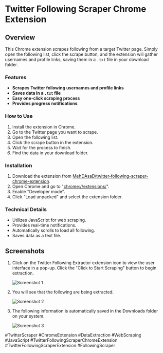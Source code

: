 # Twitter Following Scraper Chrome Extension


## Overview

This Chrome extension scrapes following from a target Twitter page. Simply open the following list, click the scrape button, and the extension will gather usernames and profile links, saving them in a `.txt` file in your download folder.


### Features
*   **Scrapes Twitter following usernames and profile links**
*   **Saves data in a `.txt` file**
*   **Easy one-click scraping process**
*   **Provides progress notifications**


### How to Use
1. Install the extension in Chrome.
2. Go to the Twitter page you want to scrape.
3. Open the following list.
4. Click the scrape button in the extension.
5. Wait for the process to finish.
6. Find the data in your download folder.


### Installation
1. Download the extension from [MehDAsaD/twitter-following-scraper-chrome-extension](https://github.com/MehDAsaD/twitter-following-scraper-chrome-extension/tree/main).
2. Open Chrome and go to "[chrome://extensions/](chrome://extensions/)".
3. Enable "Developer mode".
4. Click "Load unpacked" and select the extension folder.


### Technical Details
- Utilizes JavaScript for web scraping.
- Provides real-time notifications.
- Automatically scrolls to load all following.
- Saves data as a text file.
  

## Screenshots
1. Click on the Twitter Following Extractor extension icon to view the user interface in a pop-up. Click the "Click to Start Scraping" button to begin extraction.

   ![Screenshot 1](screenshot/extension–1.png)

2. You will see that the following are being extracted.

   ![Screenshot 2](screenshot/extension–2.png)

3. The following information is automatically saved in the Downloads folder on your system.

   ![Screenshot 3](screenshot/extension–3.png)



#TwitterScraper #ChromeExtension #DataExtraction #WebScraping #JavaScript #TwitterFollowingScraperChromeExtension #TwitterFollowingScraperExtension #FollowingScraper
